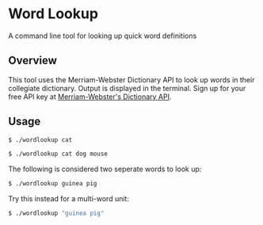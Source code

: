 # Word Lookup
A command line tool for looking up quick word definitions

## Overview
This tool uses the Merriam-Webster Dictionary API to look up words in their collegiate dictionary. Output is displayed in the terminal.
Sign up for your free API key at [Merriam-Webster's Dictionary API](http://dictionaryapi.com/).

## Usage

```bash
$ ./wordlookup cat
```
```bash
$ ./wordlookup cat dog mouse
```
The following is considered two seperate words to look up:
```bash
$ ./wordlookup guinea pig
```
Try this instead for a multi-word unit:
```bash 
$ ./wordlookup "guinea pig"
```
